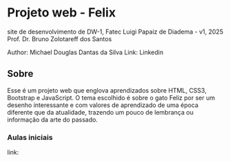 # Projeto web - Felix
site de desenvolvimento de DW-1, Fatec Luigi Papaiz de Diadema - v1, 2025
Prof. Dr. Bruno Zolotareff dos Santos

Author: Michael Douglas Dantas da Silva
Link: Linkedin

## Sobre
Esse é um projeto web que englova aprendizados sobre HTML, CSS3, Bootstrap e JavaScript. O tema escolhido é sobre o gato Feliz por ser um desenho interessante e com valores de aprendizado de uma época diferente que da atualidade, trazendo um pouco de lembrança ou informação da arte do passado.

### Aulas iniciais
link:
